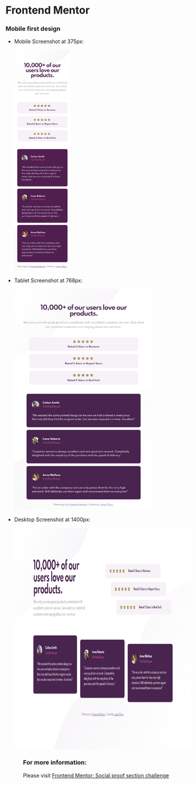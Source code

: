 <h1>Frontend Mentor</h1>

<h3>Mobile first design</h3>

<ul>
 <li>Mobile Screenshot at 375px:
  <p><img src="design/sps375px.png" height="600px" title="375px" alt="Social Proof Section solution screenshot at 375px">
 </li>
 
 <li>Tablet Screenshot at 768px:
  <p><img src="design/sps768px.png" height="600px" title="768px" alt="Social Proof Section solution screenshot at 768px">
 </li>
 
 <li>Desktop Screenshot at 1400px:
  <p><img src="design/sps1400px.png" height="600px" title="1400px" alt="Social Proof Section solution screenshot at 1400px">
 </li>
<ul>
 
<h3>For more information:</h3>
  <p>Please visit <a href="https://www.frontendmentor.io/challenges/social-proof-section-6e0qTv_bA" target="blank">Frontend Mentor: Social proof section challenge</a>
